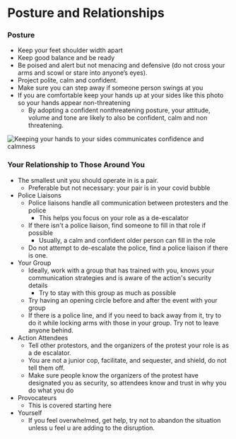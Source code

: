 # Posture and Relationships



### Posture

* Keep your feet shoulder width apart
* Keep good balance and be ready
* Be poised and alert but not menacing and defensive \(do not cross your arms and scowl or stare into anyone’s eyes\).
* Project polite, calm and confident. 
* Make sure you can step away if someone person swings at you
* If you are comfortable keep your hands up at your sides like this photo so your hands appear non-threatening
  * By adopting a confident nonthreatening posture,  your attitude, volume and tone are likely to also be confident, calm and non threatening.

![Keeping your hands to your sides communicates confidence and calmness](https://lh6.googleusercontent.com/sYPD8FSVmpiliv3E9eyqret7wJ7-tBIEjmKnnmilRSovn5yJoUeC2L6S6gnrgAHIZSd1I5u192N0K4TBAZtIKOvvzZJqtbR8tdRrny5FDIdHpVcXk07WdRkg0O1CrLo3yQ)



### Your Relationship to Those Around You

* The smallest unit you should operate in is a pair. 
  * Preferable but not necessary: your pair is in your covid bubble 
* Police Liaisons
  * Police liaisons handle all communication between protesters and the police
    * This helps you focus on your role as a de-escalator
  * If there isn't a police liaison, find someone to fill in that role if possible
    * Usually, a calm and confident older person can fill in the role
  * Do not attempt to de-escalate the police, find a police liaison if there is one.
* Your Group
  * Ideally, work with a group that has trained with you, knows your communication strategies and is aware of the action's security details
    * Try to stay with this group as much as possible
  * Try having an opening circle before and after the event with your group
  * If there is a police line, and if you need to back away from it, try to do it while locking arms with those in your group. Try not to leave anyone behind.
* Action Attendees
  * Tell other protestors, and the organizers of the protest your role is as a de escalator.
  * You are not a junior cop, facilitate, and sequester, and shield, do not tell them off. 
  * Make sure people know the organizers of the protest have designated you as security, so attendees know and trust in why you do what you do
* Provocateurs
  * This is covered starting here
* Yourself
  * If you feel overwhelmed, get help, try not to abandon the situation unless u feel u are adding to the disruption.

